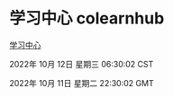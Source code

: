 # 学习中心 colearnhub
[学习中心](http://27.19.33.125:56308/colearnhub/)

2022年 10月 12日 星期三 06:30:02 CST

2022年 10月 11日 星期二 22:30:02 GMT
